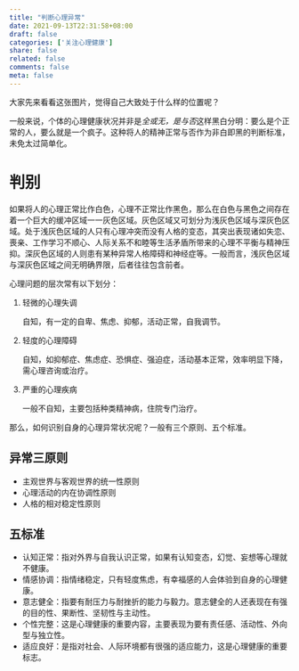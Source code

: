 ```yaml
---
title: "判断心理异常"
date: 2021-09-13T22:31:58+08:00
draft: false
categories: ['关注心理健康']
share: false
related: false
comments: false
meta: false
---
```


大家先来看看这张图片，觉得自己大致处于什么样的位置呢？

一般来说，个体的心理健康状况并非是*全或无，是与否*这样黑白分明：要么是个正常的人，要么就是一个疯子。这种将人的精神正常与否作为非白即黑的判断标准，未免太过简单化。

# 判别

如果将人的心理正常比作白色，心理不正常比作黑色，那么在白色与黑色之间存在着一个巨大的缓冲区域一一灰色区域。灰色区域又可划分为浅灰色区域与深灰色区域。处于浅灰色区域的人只有心理冲突而没有人格的变态，其突出表现诸如失恋、喪亲、工作学习不顺心、人际关系不和睦等生活矛盾所带来的心理不平衡与精神压抑。深灰色区域的人则患有某种异常人格障碍和神经症等。一般而言，浅灰色区域与深灰色区域之间无明确界限，后者往往包含前者。

心理问题的层次常有以下划分：

1. 轻微的心理失调
   
   自知，有一定的自卑、焦虑、抑郁，活动正常，自我调节。
2. 轻度的心理障碍
   
   自知，如抑郁症、焦虑症、恐惧症、强迫症，活动基本正常，效率明显下降，需心理咨询或治疗。
3. 严重的心理疾病
   
   一般不自知，主要包括种类精神病，住院专门治疗。

那么，如何识别自身的心理异常状况呢？一般有三个原则、五个标准。

## 异常三原则

- 主观世界与客观世界的统一性原则
- 心理活动的内在协调性原则
- 人格的相对稳定性原则

## 五标准

- 认知正常：指对外界与自我认识正常，如果有认知变态，幻觉、妄想等心理就不健康。
- 情感协调：指情绪稳定，只有轻度焦虑，有幸福感的人会体验到自身的心理健康。
- 意志健全：指要有耐压力与耐挫折的能力与毅力。意志健全的人还表现在有强的目的性、果断性、坚韧性与主动性。
- 个性完整：这是心理健康的重要内容，主要表现为要有责任感、活动性、外向型与独立性。
- 适应良好：是指对社会、人际环境都有很强的适应能力，这是心理健康的重要标志。